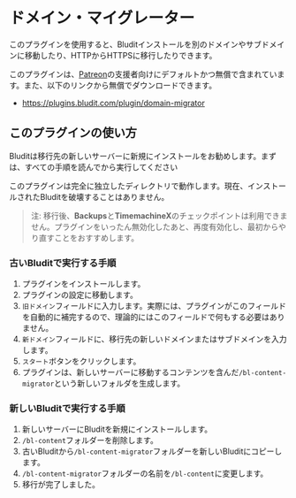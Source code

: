 # ドメイン・マイグレーター
<!-- position: 2 -->

このプラグインを使用すると、Bluditインストールを別のドメインやサブドメインに移動したり、HTTPからHTTPSに移行したりできます。

このプラグインは、[Patreon](https://www.patreon.com/bludit)の支援者向けにデフォルトかつ無償で含まれています。また、以下のリンクから無償でダウンロードできます。
- https://plugins.bludit.com/plugin/domain-migrator

## このプラグインの使い方
Bluditは移行先の新しいサーバーに新規にインストールをお勧めします。まずは、すべての手順を読んでから実行してください

このプラグインは完全に独立したディレクトリで動作します。現在、インストールされたBluditを破壊することはありません。

> 注: 移行後、**Backups**と**TimemachineX**のチェックポイントは利用できません。プラグインをいったん無効化したあと、再度有効化し、最初からやり直すことをおすすめします。

### 古いBluditで実行する手順
1. プラグインをインストールします。
2. プラグインの設定に移動します。
3.  `旧ドメイン`フィールドに入力します。実際には、プラグインがこのフィールドを自動的に補完するので、理論的にはこのフィールドで何もする必要はありません。
4.  `新ドメイン`フィールドに、移行先の新しいドメインまたはサブドメインを入力します。
5.  `スタート`ボタンをクリックします。
6. プラグインは、新しいサーバーに移動するコンテンツを含んだ`/bl-content-migrator`という新しいフォルダを生成します。

### 新しいBluditで実行する手順
1. 新しいサーバーにBluditを新規にインストールします。
2. `/bl-content`フォルダーを削除します。
3. 古いBluditから`/bl-content-migrator`フォルダーを新しいBluditにコピーします。
4. `/bl-content-migrator`フォルダーの名前を`/bl-content`に変更します。
5. 移行が完了しました。